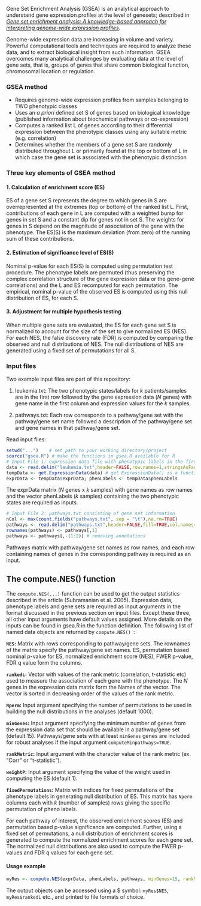 Gene Set Enrichment Analysis (GSEA) is an analytical approach to understand gene expression profiles at the level of genesets; described in  [*Gene set enrichment analysis: A knowledge-based approach for interpreting genome-wide expression profiles*](https://www.pnas.org/doi/full/10.1073/pnas.0506580102).  

Genome-wide expression data are increasing in volume and variety. Powerful computational tools and techniques are required to analyze these data, and to extract biological insight from such information. GSEA overcomes many analytical challenges by evaluating data at the level of gene sets, that is, groups of genes that share common biological function, chromosomal location or regulation.  

### GSEA method
* Requires genome-wide expression profiles from samples belonging to TWO phenotypic classes  
* Uses an *a priori* defined set S of genes based on biological knowledge (published information about biochemical pathways or co-expression)  
* Computes a ranked list L of genes according to their differential expression between the phenotypic classes using any suitable metric (e.g. correlation)  
* Determines whether the members of a gene set S are randomly distributed throughout L or primarily found at the top or bottom of L in which case the gene set is associated with the phenotypic distinction  

### Three key elements of GSEA method  
#### 1. Calculation of enrichment score (ES)  
ES of a gene set S represents the degree to which genes in S are overrepresented at the extremes (top or bottom) of the ranked list L. First, contributions of each gene in L are computed with a weighted bump for genes in set S and a constant dip for genes not in set S. The weights for genes in S depend on the magnitude of association of the gene with the phenotype. The ES(S) is the maximum deviation (from zero) of the running sum of these contributions.  

#### 2. Estimation of significance level of ES(S)  
Nominal p-value for each ES(S) is computed using permutation test procedure. The phenotype labels are permuted (thus preserving the complex correlation structure of the gene expression data or the gene-gene correlations) and the L and ES recomputed for each permutation. The empirical, nominal p-value of the observed ES is computed using this null distribution of ES, for each S.  

#### 3. Adjustment for multiple hypothesis testing  
When multiple gene sets are evaluated, the ES for each gene set S is normalized to account for the size of the set to give normalized ES (NES). For each NES, the false discovery rate (FDR) is computed by comparing the observed and null distributions of NES. The null  distributions of NES are generated using a fixed set of permutations for all S.  

### Input files  
Two example input files are part of this repository:  

1. leukemia.txt: The two phenotypic states/labels for *k* patients/samples are in the first row followed by the gene expression data (*N* genes) with gene name in the first column and expression values for the *k* samples.  

2. pathways.txt: Each row corresponds to a pathway/gene set with the pathway/gene set name followed a description of the pathway/gene set and gene names in that pathway/gene set.  

Read input files:

```R
setwd("...") 	# set path to your working directory/project
source("gsea.R") # make the functions in gsea.R available for R
# Input File 1: expression data file with phenotypic labels in the first row
data <- read.delim("leukemia.txt",header=FALSE,row.names=1,stringsAsFactors = FALSE)
tempData <- get.ExpressionData(data) # get.ExpressionData() is a function in gsea.R
exprData <- tempData$exprData; phenLabels <- tempData$phenLabels
```

The exprData matrix (*N* genes x *k* samples) with gene names as row names and the vector phenLabels (*k* samples) containing the two phenotypic states are required as inputs.

```R
# Input File 2: pathways.txt consisting of gene set information
nCol <- max(count.fields("pathways.txt", sep = "\t"),na.rm=TRUE)
pathways <- read.delim("pathways.txt",header=FALSE,fill=TRUE,col.names=1:nCol)
rownames(pathways) <- pathways[,1]
pathways <- pathways[,-(1:2)] # removing annotations
```

Pathways matrix with pathway/gene set names as row names, and each row containing names of genes in the corresponding pathway is required as an input.

## The compute.NES() function
The ```compute.NES(...)``` function can be used to get the output statistics described in the article (Subramanian et al. 2005). Expression data, phenotype labels and gene sets are required as input arguments in the format discussed in the previous section on input files. Except these three, all other input arguments have default values assigned. More details on the inputs can be found in gsea.R in the function definition.
The following list of named data objects are returned by ```compute.NES() ```:

**```NES```:** Matrix with rows corresponding to pathway/gene sets. The rownames of the matrix specify the pathway/gene set names. ES, permutation based nominal p-value for ES, normalized enrichment score (NES), FWER p-value, FDR q value form the columns.

**```rankedL```:** Vector with values of the rank metric (correlation, t-statistic etc) used to measure the association of each gene with the phenotype. The *N* genes in the expression data matrix form the Names of the vector. The vector is sorted in decreasing order of the values of the rank metric.

**```Nperm```:** Input argument specifying the number of permutations to be used in building the null distributions in the analyses (default 1000).

**```minGenes```:** Input argument specifying the minimum number of genes from the expression data set that should be available in a pathway/gene set (default 15). Pathways/gene sets with at least ```minGenes``` genes are included for robust analyses if the input argument ```computeMinpathways=TRUE```.

**```rankMetric```:** Input argument with the character value of the rank metric (ex. “Corr” or “t-statistic”).

**```weightP```:** Input argument specifying the value of the weight used in computing the ES (default 1).

**```fixedPermutations```:** Matrix with indices for fixed permutations of the phenotype labels in generating null distribution of ES. This matrix has ```Nperm``` columns each with *k* (number of samples) rows giving the specific permutation of pheno labels.

For each pathway of interest, the observed enrichment scores (ES) and permutation based p-value significance are computed. Further, using a fixed set of permutations, a null distribution of enrichment scores is generated to compute the normalized enrichment scores for each gene set. The normalized null distributions are also used to compute the FWER p-values and FDR q values for each gene set.

#### Usage example
```R
myRes <- compute.NES(exprData, phenLabels, pathways, minGenes=15, rankMetric="t-statistic",p=1, nperm=1000, pi=NULL,computeMinpathways=TRUE)
```
The output objects can be accessed using a $ symbol: ```myRes$NES```, ```myRes$rankedL``` etc., and printed to file formats of choice.
